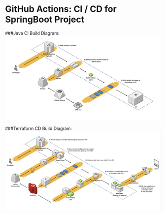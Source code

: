 # GitHub Actions: CI / CD for SpringBoot Project


###Java CI Build Diagram:
![Java CI Diagram](images/JavaCI.png)

###Terraform CD Build Diagram:
![Terraform CD Diagram](images/TerraformCD.png)

